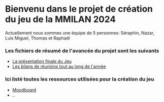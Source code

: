 # Bienvenu dans le projet de création du jeu de la MMILAN 2024
Actuellement nous sommes une équipe de 5 personnes: Séraphin, Nazar, Luis Miguel, Thomas et Raphaël
### Les fichiers de résumé de l'avancée du projet sont les suivants
- [La présentation finale du Jeu](/Presentation_du_jeu.md)
- [Les bilans de réunions tout au long de l'année](/Bilan_de_reu.md)
### Ici listé toutes les ressources utilisées pour la création du jeu
- [Moodboard]()
- ..
